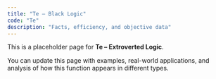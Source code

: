 ```yaml
---
title: "Te – Black Logic"
code: "Te"
description: "Facts, efficiency, and objective data"
---
```


This is a placeholder page for **Te – Extroverted Logic**.

You can update this page with examples, real-world applications, and analysis of how this function appears in different types.

